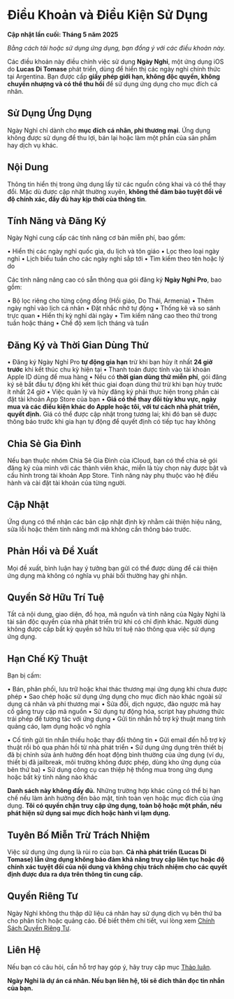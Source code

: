 # Điều Khoản và Điều Kiện Sử Dụng

**Cập nhật lần cuối: Tháng 5 năm 2025**

*Bằng cách tải hoặc sử dụng ứng dụng, bạn đồng ý với các điều khoản này.*

Các điều khoản này điều chỉnh việc sử dụng **Ngày Nghỉ**, một ứng dụng iOS do **Lucas Di Tomase** phát triển, dùng để hiển thị các ngày nghỉ chính thức tại Argentina. Bạn được cấp **giấy phép giới hạn, không độc quyền, không chuyển nhượng và có thể thu hồi** để sử dụng ứng dụng cho mục đích cá nhân.

## Sử Dụng Ứng Dụng

Ngày Nghỉ chỉ dành cho **mục đích cá nhân, phi thương mại**. Ứng dụng không được sử dụng để thu lợi, bán lại hoặc làm một phần của sản phẩm hay dịch vụ khác.

## Nội Dung

Thông tin hiển thị trong ứng dụng lấy từ các nguồn công khai và có thể thay đổi. Mặc dù được cập nhật thường xuyên, **không thể đảm bảo tuyệt đối về độ chính xác, đầy đủ hay kịp thời của thông tin**.

## Tính Năng và Đăng Ký

Ngày Nghỉ cung cấp các tính năng cơ bản miễn phí, bao gồm:

• Hiển thị các ngày nghỉ quốc gia, du lịch và tôn giáo
• Lọc theo loại ngày nghỉ
• Lịch biểu tuần cho các ngày nghỉ sắp tới
• Tìm kiếm theo tên hoặc lý do

Các tính năng nâng cao có sẵn thông qua gói đăng ký **Ngày Nghỉ Pro**, bao gồm:

• Bộ lọc riêng cho từng cộng đồng (Hồi giáo, Do Thái, Armenia)
• Thêm ngày nghỉ vào lịch cá nhân
• Đặt nhắc nhở tự động
• Thống kê và so sánh trực quan
• Hiển thị kỳ nghỉ dài ngày
• Tìm kiếm nâng cao theo thứ trong tuần hoặc tháng
• Chế độ xem lịch tháng và tuần

## Đăng Ký và Thời Gian Dùng Thử

• Đăng ký Ngày Nghỉ Pro **tự động gia hạn** trừ khi bạn hủy ít nhất **24 giờ trước** khi kết thúc chu kỳ hiện tại
• Thanh toán được tính vào tài khoản Apple ID dùng để mua hàng
• Nếu có **thời gian dùng thử miễn phí**, gói đăng ký sẽ bắt đầu tự động khi kết thúc giai đoạn dùng thử trừ khi bạn hủy trước ít nhất 24 giờ
• Việc quản lý và hủy đăng ký phải thực hiện trong phần cài đặt tài khoản App Store của bạn
• **Giá có thể thay đổi tùy khu vực, ngày mua và các điều kiện khác do Apple hoặc tôi, với tư cách nhà phát triển, quyết định.** Giá có thể được cập nhật trong tương lai; khi đó bạn sẽ được thông báo trước khi gia hạn tự động để quyết định có tiếp tục hay không

## Chia Sẻ Gia Đình

Nếu bạn thuộc nhóm Chia Sẻ Gia Đình của iCloud, bạn có thể chia sẻ gói đăng ký của mình với các thành viên khác, miễn là tùy chọn này được bật và cấu hình trong tài khoản App Store. Tính năng này phụ thuộc vào hệ điều hành và cài đặt tài khoản của từng người.

## Cập Nhật

Ứng dụng có thể nhận các bản cập nhật định kỳ nhằm cải thiện hiệu năng, sửa lỗi hoặc thêm tính năng mới mà không cần thông báo trước.

## Phản Hồi và Đề Xuất

Mọi đề xuất, bình luận hay ý tưởng bạn gửi có thể được dùng để cải thiện ứng dụng mà không có nghĩa vụ phải bồi thường hay ghi nhận.

## Quyền Sở Hữu Trí Tuệ

Tất cả nội dung, giao diện, đồ họa, mã nguồn và tính năng của Ngày Nghỉ là tài sản độc quyền của nhà phát triển trừ khi có chỉ định khác. Người dùng không được cấp bất kỳ quyền sở hữu trí tuệ nào thông qua việc sử dụng ứng dụng.

## Hạn Chế Kỹ Thuật

Bạn bị cấm:

• Bán, phân phối, lưu trữ hoặc khai thác thương mại ứng dụng khi chưa được phép
• Sao chép hoặc sử dụng ứng dụng cho mục đích nào khác ngoài sử dụng cá nhân và phi thương mại
• Sửa đổi, dịch ngược, đảo ngược mã hay cố gắng truy cập mã nguồn
• Sử dụng tự động hóa, script hay phương thức trái phép để tương tác với ứng dụng
• Gửi tin nhắn hỗ trợ kỹ thuật mang tính quảng cáo, lạm dụng hoặc vô nghĩa

• Cố tình gửi tin nhắn thiếu hoặc thay đổi thông tin
• Gửi email đến hỗ trợ kỹ thuật rồi bỏ qua phản hồi từ nhà phát triển
• Sử dụng ứng dụng trên thiết bị đã bị chỉnh sửa ảnh hưởng đến hoạt động bình thường của ứng dụng (ví dụ, thiết bị đã jailbreak, môi trường không được phép, dùng kho ứng dụng của bên thứ ba)
• Sử dụng công cụ can thiệp hệ thống mua trong ứng dụng hoặc bất kỳ tính năng nào khác

**Danh sách này không đầy đủ.** Những trường hợp khác cũng có thể bị hạn chế nếu làm ảnh hưởng đến bảo mật, tính toàn vẹn hoặc mục đích của ứng dụng. **Tôi có quyền chặn truy cập ứng dụng, toàn bộ hoặc một phần, nếu phát hiện sử dụng sai mục đích hoặc hành vi lạm dụng.**

## Tuyên Bố Miễn Trừ Trách Nhiệm

Việc sử dụng ứng dụng là rủi ro của bạn. **Cả nhà phát triển (Lucas Di Tomase) lẫn ứng dụng không bảo đảm khả năng truy cập liên tục hoặc độ chính xác tuyệt đối của nội dung và không chịu trách nhiệm cho các quyết định được đưa ra dựa trên thông tin cung cấp.**

## Quyền Riêng Tư

Ngày Nghỉ không thu thập dữ liệu cá nhân hay sử dụng dịch vụ bên thứ ba cho phân tích hoặc quảng cáo. Để biết thêm chi tiết, vui lòng xem [Chính Sách Quyền Riêng Tư](https://lucasditomase.github.io/feriados/vi/privacy-policy).

## Liên Hệ

Nếu bạn có câu hỏi, cần hỗ trợ hay góp ý, hãy truy cập mục [Thảo luận](https://github.com/lucasditomase/feriados/discussions).

**Ngày Nghỉ là dự án cá nhân. Nếu bạn liên hệ, tôi sẽ đích thân đọc tin nhắn của bạn.**
